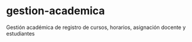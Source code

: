 # gestion-academica
Gestión académica de registro de cursos, horarios, asignación docente y estudiantes
